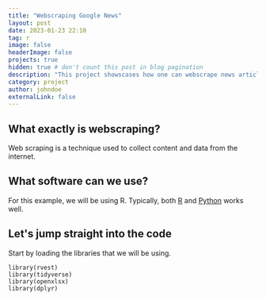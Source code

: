 ```yaml
---
title: "Webscraping Google News"
layout: post
date: 2023-01-23 22:10
tag: r
image: false
headerImage: false
projects: true
hidden: true # don't count this post in blog pagination
description: "This project showscases how one can webscrape news articles from Google News."
category: project
author: johndoe
externalLink: false
---
```


## What exactly is webscraping?

Web scraping is a technique used to collect content and data from the internet.

## What software can we use?

For this example, we will be using R. Typically, both [R][1] and [Python][2] works well.

## Let's jump straight into the code

Start by loading the libraries that we will be using.

```{r}
library(rvest)
library(tidyverse)
library(openxlsx)
library(dplyr)
```

[1]: https://posit.co/products/open-source/rstudio/
[2]: https://www.python.org


